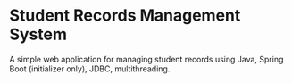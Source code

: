 # Student Records Management System

A simple web application for managing student records using Java, Spring Boot (initializer only), JDBC, multithreading.



